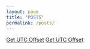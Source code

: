 ```yaml
---
layout: page
title: "POSTS"
permalink: /posts/
---
```


[Get UTC Offset](https://abigailnguyen.github.io/2024/01/01/UTCOFFSET.html)
[Get UTC Offset](https://abigailnguyen.github.io/2024/06/13/BIGQUERY-PARTITIONED-TABLES.html)
